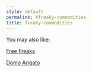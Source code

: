 ```yaml
---
style: default
permalink: Xfreaky-commodities
title: freaky-commodities
---
```

You may also like:

[Free Freaks](http://scp-wiki.net/free-freaks)

[Domo Arigato](http://scp-wiki.net/domo-arigato)

